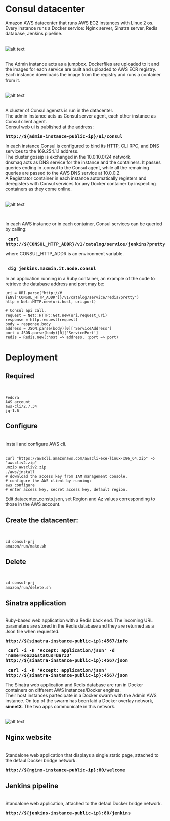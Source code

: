 
# Consul datacenter
 
Amazon AWS datacenter that runs AWS EC2 instances with Linux 2 os. Every instance runs a Docker service:
Nginx server, Sinatra server, Redis database, Jenkins pipeline.
<br/><br/> 

![alt text](https://github.com/maxmin13/consul-prj/blob/master/img/vpc.png)

<br/> 
The Admin instance acts as a jumpbox. Dockerfiles are uploaded to it and the images for each service are built
and uploaded to AWS ECR registry. Each instance downloads the image from the registry and runs a container from it.
<br/><br/>

![alt text](https://github.com/maxmin13/consul-prj/blob/master/img/ecr.png)

<br/> 
A cluster of Consul agensts is run in the datacenter.
<br/> 
The admin instance acts as Consul server agent, each other instance as Consul client agent.
<br/> 
Consul web ui is published at the address:

**<pre>  http://${admin-instance-public-ip}/ui/consul</pre>** 

In each instance Consul is configured to bind its HTTP, CLI RPC, and DNS services to the 169.254.1.1 address.
<br/> 
The cluster gossip is exchanged in the 10.0.10.0/24 network.
<br/>
dnsmaq acts as DNS service for the instance and the containers. It passes queries ending in .consul to the Consul agent, while
all the remaining queries are passed to the AWS DNS service at 10.0.0.2.
<br/>
A Registrator container in each instance automatically registers and deregisters with Consul services for any Docker container by inspecting containers as they come online.
<br/><br/>

![alt text](https://github.com/maxmin13/consul-prj/blob/master/img/consul-admin.png)

<br/> 

In each AWS instance or in each container, Consul services can be queried by calling:

**<pre>  curl http://${CONSUL_HTTP_ADDR}/v1/catalog/service/jenkins?pretty</pre>** 

where CONSUL_HTTP_ADDR is an environment variable.<br/><br/>

**<pre>  dig jenkins.maxmin.it.node.consul</pre>**

In an application running in a Ruby container, 
an example of the code to retrieve the database address and port may be:

```
uri = URI.parse("http://#{ENV['CONSUL_HTTP_ADDR']}/v1/catalog/service/redis?pretty")
http = Net::HTTP.new(uri.host, uri.port)

# Consul api call.
request = Net::HTTP::Get.new(uri.request_uri)
response = http.request(request)
body = response.body
address = JSON.parse(body)[0]['ServiceAddress']
port = JSON.parse(body)[0]['ServicePort']
redis = Redis.new(:host => address, :port => port)
```

# Deployment
## Required

<br/> 

```
Fedora
AWS account
aws-cli/2.7.34
jq-1.6
``` 

## Configure

<br/> 
Install and configure AWS cli.
<br/><br/> 

```
curl "https://awscli.amazonaws.com/awscli-exe-linux-x86_64.zip" -o "awscliv2.zip"
unzip awscliv2.zip
./aws/install
# download the access key from IAM management console.
# configure the AWS client by running: 
aws configure 
# enter access key, secret access key, default region.
``` 

Edit datacenter_consts.json, set Region and Az values corresponding to those in the AWS account.

## Create the datacenter:

<br/> 

```
cd consul-prj
amazon/run/make.sh
```

## Delete

<br/> 

```
cd consul-prj
amazon/run/delete.sh
```

## Sinatra application

<br/> 
Ruby-based web application with a Redis back end. 
The incoming URL parameters are stored in the Redis database and they are returned as a Json file when requested.</br>

**<pre>  http://${sinatra-instance-public-ip}:4567/info</pre>**

**<pre>  curl -i -H 'Accept: application/json' -d 'name=Foo33&status=Bar33' http://${sinatra-instance-public-ip}:4567/json</pre>**

**<pre>  curl -i -H 'Accept: application/json' http://${sinatra-instance-public-ip}:4567/json</pre>**

The Sinatra web application and Redis database are run in Docker containers on different AWS instances/Docker engines.</br>
Their host instances partecipate in a Docker swarm with the Admin AWS instance. On top of the swarm has been laid a Docker overlay network, **sinnet3**.
The two apps communicate in this network.
<br/><br/> 

![alt text](https://github.com/maxmin13/consul-prj/blob/master/img/overlay.png)

## Nginx website

<br/> 
Standalone web application that displays a single static page, attached to the defaul Docker bridge network.

**<pre>  http://${nginx-instance-public-ip}:80/welcome</pre>**
 
## Jenkins pipeline

<br/> 
Standalone web application, attached to the defaul Docker bridge network.

**<pre>  http://${jenkins-instance-public-ip}:80/jenkins</pre>**

<br/> 


